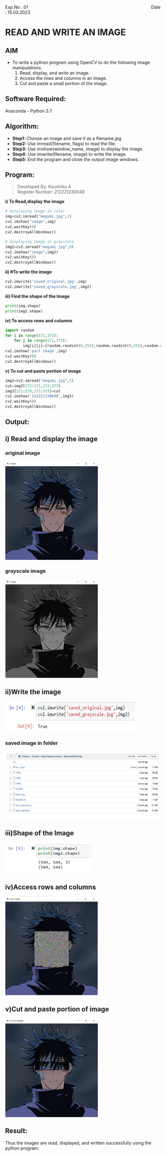 Exp.No : 01 
&emsp;
&emsp;
&emsp;
&emsp;
&emsp;
&emsp;
&emsp;
&emsp;
&emsp;
&emsp;
&emsp;
&emsp;
&emsp;
&emsp;
&emsp;
&emsp;
&emsp;
&emsp;
&emsp;
&emsp;
&emsp;
&emsp;
Date : 15.03.2023 
<br>

# READ AND WRITE AN IMAGE
## AIM

-  To write a python program using OpenCV to do the following image manipulations.
    1. Read, display, and write an image.
    2. Access the rows and columns in an image.
    3. Cut and paste a small portion of the image.

## Software Required:
Anaconda - Python 3.7

## Algorithm:
- **Step1:** Choose an image and save it as a filename.jpg
- **Step2:** Use imread(filename, flags) to read the file.
- **Step3:** Use imshow(window_name, image) to display the image.
- **Step4:** Use imwrite(filename, image) to write the image.
- **Step5:** End the program and close the output image windows.

## Program:

> Developed By: Kaushika A    
> Register Number: 212221230048

**i) To Read,display the image**
```python
# displaying image in color
img=cv2.imread("megumi.jpg",1) 
cv2.imshow("image",img)
cv2.waitKey(0)
cv2.destroyAllWindows()
```

```python
# displaying image in grayscale
img2=cv2.imread("megumi.jpg",0)
cv2.imshow("image",img2)
cv2.waitKey(0)
cv2.destroyAllWindows()
```
**ii) #To write the image**
```python
cv2.imwrite('saved_original.jpg',img)
cv2.imwrite('saved_grayscale.jpg',img2)
```
**iii) Find the shape of the Image**
```python
print(img.shape)
print(img2.shape)
```
**iv) To access rows and columns**
```python
import random
for i in range(172,373):
    for j in range(172,373):
        img[i][j]=[random.randint(0,255),random.randint(0,255),random.randint(0,255)]
cv2.imshow('part image',img)
cv2.waitKey(0)
cv2.destroyAllWindows()
```
**v) To cut and paste portion of image**
```python
img3=cv2.imread("megumi.jpg",1)
cut=img3[172:221,172:373]
img3[221:270,172:373]=cut
cv2.imshow('212221230048',img3)
cv2.waitKey(0)
cv2.destroyAllWindows()
```

## Output:

## i) Read and display the image
### original image
<img src="https://github.com/Kaushika-Anandh/Read-and-Write-Image/blob/main/1.PNG" width="300" height="320">

### grayscale image
<img src="https://github.com/Kaushika-Anandh/Read-and-Write-Image/blob/main/2.PNG" width="300" height="320">

## ii)Write the image
<img src="https://github.com/Kaushika-Anandh/Read-and-Write-Image/blob/main/3.PNG" width="420" height="100">

### saved image in folder
<img src="https://github.com/Kaushika-Anandh/Read-and-Write-Image/blob/main/4.PNG" width="600" height="220">

## iii)Shape of the Image
<img src="https://github.com/Kaushika-Anandh/Read-and-Write-Image/blob/main/5.PNG" width="280" height="100">

## iv)Access rows and columns
<img src="https://github.com/Kaushika-Anandh/Read-and-Write-Image/blob/main/6.PNG" width="300" height="320">

## v)Cut and paste portion of image
<img src="https://github.com/Kaushika-Anandh/Read-and-Write-Image/blob/main/7.PNG" width="300" height="320">

## Result:
Thus the images are read, displayed, and written successfully using the python program.


